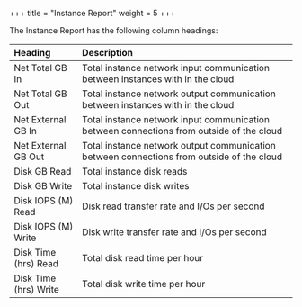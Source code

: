 +++
title = "Instance Report"
weight = 5
+++

The Instance Report has the following column headings: 


| Heading | Description | 
|  :---- |  :---- | 
| Net Total GB In | Total instance network input communication between instances with in the cloud | 
| Net Total GB Out | Total instance network output communication between instances with in the cloud | 
| Net External GB In | Total instance network input communication between connections from outside of the cloud | 
| Net External GB Out | Total instance network output communication between connections from outside of the cloud | 
| Disk GB Read | Total instance disk reads | 
| Disk GB Write | Total instance disk writes | 
| Disk IOPS (M) Read | Disk read transfer rate and I/Os per second | 
| Disk IOPS (M) Write | Disk write transfer rate and I/Os per second | 
| Disk Time (hrs) Read | Total disk read time per hour | 
| Disk Time (hrs) Write | Total disk write time per hour | 

